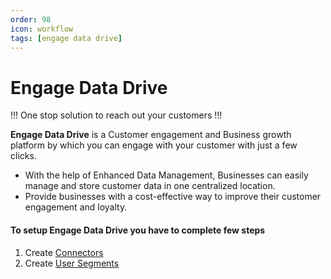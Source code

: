 ```yaml
---
order: 98
icon: workflow
tags: [engage data drive]
---
```


# Engage Data Drive

!!!
One stop solution to reach out your customers
!!!

**Engage Data Drive** is a Customer engagement and Business growth platform by which you can engage with your customer with just a few clicks.
- With the help of Enhanced Data Management, Businesses can easily manage and store customer data in one centralized location. 
- Provide businesses with a cost-effective way to improve their customer engagement and loyalty.

#### To setup **Engage Data Drive** you have to complete few steps
1. Create [Connectors](./connector/readme.md)
2. Create [User Segments](/engageDataDrive/segment/readme.md)